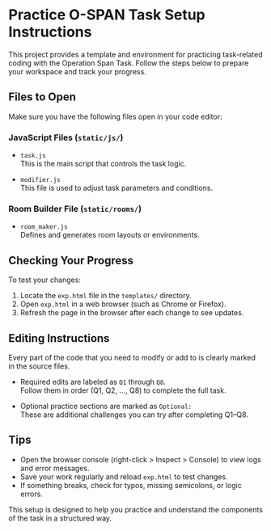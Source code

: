 # Practice O-SPAN Task Setup Instructions

This project provides a template and environment for practicing task-related coding with the Operation Span Task. Follow the steps below to prepare your workspace and track your progress.

## Files to Open

Make sure you have the following files open in your code editor:

### JavaScript Files (`static/js/`)
- `task.js`  
  This is the main script that controls the task logic.

- `modifier.js`  
  This file is used to adjust task parameters and conditions.

### Room Builder File (`static/rooms/`)
- `room_maker.js`  
  Defines and generates room layouts or environments.

## Checking Your Progress

To test your changes:

1. Locate the `exp.html` file in the `templates/` directory.
2. Open `exp.html` in a web browser (such as Chrome or Firefox).
3. Refresh the page in the browser after each change to see updates.

## Editing Instructions

Every part of the code that you need to modify or add to is clearly marked in the source files.

- Required edits are labeled as `Q1` through `Q8`.  
  Follow them in order (Q1, Q2, ..., Q8) to complete the full task.

- Optional practice sections are marked as `Optional:`  
  These are additional challenges you can try after completing Q1–Q8.

## Tips

- Open the browser console (right-click > Inspect > Console) to view logs and error messages.
- Save your work regularly and reload `exp.html` to test changes.
- If something breaks, check for typos, missing semicolons, or logic errors.

This setup is designed to help you practice and understand the components of the task in a structured way.